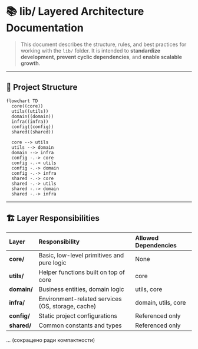 
# 📚 lib/ Layered Architecture Documentation

> This document describes the structure, rules, and best practices for working with the `lib/` folder.
> It is intended to **standardize development**, **prevent cyclic dependencies**, and **enable scalable growth**.

---

## 📐 Project Structure

```mermaid
flowchart TD
  core((core))
  utils((utils))
  domain((domain))
  infra((infra))
  config((config))
  shared((shared))

  core --> utils
  utils --> domain
  domain --> infra
  config -.-> core
  config -.-> utils
  config -.-> domain
  config -.-> infra
  shared -.-> core
  shared -.-> utils
  shared -.-> domain
  shared -.-> infra
```

---

## 🏗 Layer Responsibilities

| Layer | Responsibility | Allowed Dependencies |
|:-----|:----------------|:----------------------|
| **core/** | Basic, low-level primitives and pure logic | None |
| **utils/** | Helper functions built on top of core | core |
| **domain/** | Business entities, domain logic | utils, core |
| **infra/** | Environment-related services (OS, storage, cache) | domain, utils, core |
| **config/** | Static project configurations | Referenced only |
| **shared/** | Common constants and types | Referenced only |

... (сокращено ради компактности)
